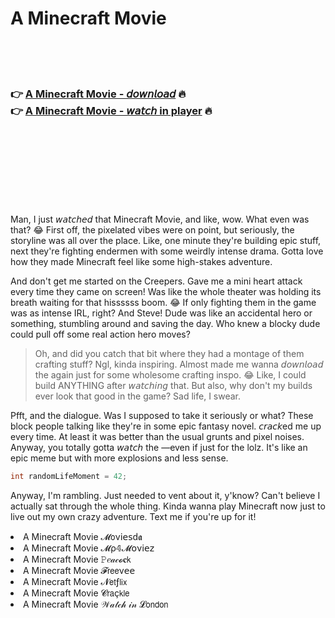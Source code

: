 <h1>A Minecraft Movie</h1>

<br><br><br>

<h3>👉 <a href="https://Sergios-sketsogesus1985.github.io/keyqnezqnx/">A Minecraft Movie - 𝘥𝘰𝘸𝘯𝘭𝘰𝘢𝘥</a> 🔥<br>
👉 <a href="https://Sergios-sketsogesus1985.github.io/keyqnezqnx/">A Minecraft Movie - 𝘸𝘢𝘵𝘤𝘩 in player</a> 🔥
</h3>



<br><br><br><br><br><br><br>


Man, I just 𝘸𝘢𝘵𝘤𝘩𝘦𝘥 that Minecraft Movie, and like, wow. What even was that? 😂 First off, the pixelated vibes were on point, but seriously, the storyline was all over the place. Like, one minute they're building epic stuff, next they're fighting endermen with some weirdly intense drama. Gotta love how they made Minecraft feel like some high-stakes adventure.

And don't get me started on the Creepers. Gave me a mini heart attack every time they came on screen! Was like the whole theater was holding its breath waiting for that hissssss boom. 😂 If only fighting them in the game was as intense IRL, right? And Steve! Dude was like an accidental hero or something, stumbling around and saving the day. Who knew a blocky dude could pull off some real action hero moves?

> Oh, and did you catch that bit where they had a montage of them crafting stuff? Ngl, kinda inspiring. Almost made me wanna 𝘥𝘰𝘸𝘯𝘭𝘰𝘢𝘥 the   again just for some wholesome crafting inspo. 😂 Like, I could build ANYTHING after 𝘸𝘢𝘵𝘤𝘩𝘪𝘯𝘨 that. But also, why don't my builds ever look that good in the game? Sad life, I swear.

Pfft, and the dialogue. Was I supposed to take it seriously or what? These block people talking like they're in some epic fantasy novel. 𝘤𝘳𝘢𝘤𝘬ed me up every time. At least it was better than the usual grunts and pixel noises. Anyway, you totally gotta 𝘸𝘢𝘵𝘤𝘩 the  —even if just for the lolz. It's like an epic meme but with more explosions and less sense.

```c
int randomLifeMoment = 42;
```

Anyway, I'm rambling. Just needed to vent about it, y'know? Can't believe I actually sat through the whole thing. Kinda wanna play Minecraft now just to live out my own crazy adventure. Text me if you're up for it!

<li>A Minecraft Movie 𝓜𝗈ν𝗂𝖾𝗌ԁ𝖆</li>
<li>A Minecraft Movie 𝓜ρ𝟜𝓜𝗈ν𝗂𝖾𝗓</li>
<li>A Minecraft Movie 𝙿𝑒𝒶𝒸𝓸𝐜𝗄</li>
<li>A Minecraft Movie 𝓕𝗋𝖾𝖾ν𝖾𝖾</li>
<li>A Minecraft Movie 𝓝𝖾𝗍ƒ𝗅𝗂𝗑</li>
<li>A Minecraft Movie 𝓒𝗋𝖺ç𝗄𝗅𝖾</li>
<li>A Minecraft Movie 𝒲𝒶𝓉𝒸𝒽 𝒾𝓃 𝓛𝗈𝗇𝖽𝗈𝗇</li>
